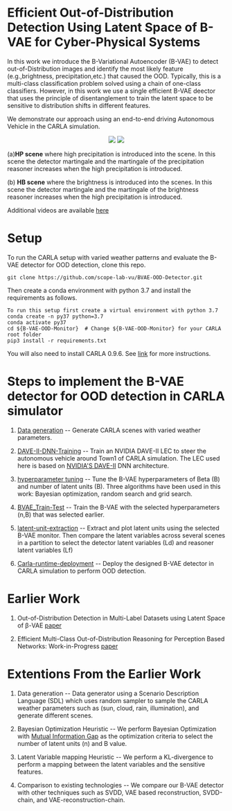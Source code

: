 # Efficient Out-of-Distribution Detection Using Latent Space of B-VAE for Cyber-Physical Systems

In this work we introduce the B-Variational Autoencoder (B-VAE) to detect out-of-Distribution images and identify the most likely feature (e.g.,brightness, precipitation,etc.) that caused the OOD. Typically, this is a multi-class classification problem solved using a chain of one-class classifiers. However, in this work we use a single efficient B-VAE deector that uses the principle of disentanglement to train the latent space to be sensitive to distribution shifts in different features. 

We demonstrate our approach using an end-to-end driving Autonomous Vehicle in the CARLA simulation. 

<p align="center">
  <img src="https://github.com/scope-lab-vu/Beta-VAE-OOD-Detector/blob/main/videos/change-in-precipitation.gif" />
  <img src="https://github.com/scope-lab-vu/Beta-VAE-OOD-Detector/blob/main/videos/change-in-brightness.gif" />
</p>

(a)**HP scene** where high precipitation is introduced into the scene. In this scene the detector martingale and the martingale of the precipitation reasoner increases when the high precipitation is introduced.

(b) **HB scene** where the brightness is introduced into the scenes.  In this scene the detector martingale and the martingale of the brightness reasoner increases when the high precipitation is introduced. 

Additional videos are available [here]("https://github.com/scope-lab-vu/Beta-VAE-OOD-Detector/tree/main/videos/")

# Setup

To run the CARLA setup with varied weather patterns and evaluate the B-VAE detector for OOD detection, clone this repo.

```
git clone https://github.com/scope-lab-vu/BVAE-OOD-Detector.git
```
Then create a conda environment with python 3.7 and install the requirements as follows.

```
To run this setup first create a virtual environment with python 3.7
conda create -n py37 python=3.7
conda activate py37
cd ${B-VAE-OOD-Monitor}  # Change ${B-VAE-OOD-Monitor} for your CARLA root folder
pip3 install -r requirements.txt
```
You will also need to install CARLA 0.9.6. See [link](https://carla.org/2019/07/12/release-0.9.6/) for more instructions.

# Steps to implement the B-VAE detector for OOD detection in CARLA simulator


1.  [Data generation](https://github.com/scope-lab-vu/Beta-VAE-OOD-Detector/tree/main/data-generation) -- Generate CARLA scenes with varied weather parameters. 

2. [DAVE-II-DNN-Training](https://github.com/scope-lab-vu/Beta-VAE-OOD-Detector/tree/main/lec-training) -- Train an NVIDIA DAVE-II LEC to steer the autonomous vehicle around Town1 of CARLA simulation. The LEC used here is based on [NVIDIA'S DAVE-II](https://arxiv-org.proxy.library.vanderbilt.edu/pdf/1604.07316.pdf?source=post_page---------------------------) DNN architecture.

2. [hyperparameter tuning](https://github.com/scope-lab-vu/Beta-VAE-OOD-Detector/tree/main/hyperparameter-tuning) -- Tune the B-VAE hyperparameters of Beta (B) and number of latent units (B). Three algorithms have been used in this work: Bayesian optimization, random search and grid search.

3. [BVAE_Train-Test](https://github.com/scope-lab-vu/Beta-VAE-OOD-Detector/tree/main/BVAE-Train-Test) -- Train the B-VAE with the selected hyperparameters (n,B) that was selected earlier.

3. [latent-unit-extraction](https://github.com/scope-lab-vu/Beta-VAE-OOD-Detector/tree/main/latent-unit-extraction) -- Extract and plot latent units using the selected B-VAE monitor. Then compare the latent variables across several scenes in a partition to select the detector latent variables (Ld) and reasoner latent variables (Lf)

4. [Carla-runtime-deployment](https://github.com/scope-lab-vu/Beta-VAE-OOD-Detector/tree/main/carla-runtime-deployment) -- Deploy the designed B-VAE detector in CARLA simulation to perform OOD detection.

# Earlier Work

1. Out-of-Distribution Detection in Multi-Label Datasets using Latent Space of β-VAE [paper](https://scopelab.ai/files/sundar2020detecting.pdf)

2. Efficient Multi-Class Out-of-Distribution Reasoning for Perception Based Networks: Work-in-Progress [paper](https://ieeexplore-ieee-org.proxy.library.vanderbilt.edu/stamp/stamp.jsp?tp=&arnumber=9244027)


# Extentions From the Earlier Work

1. Data generation -- Data generator using a Scenario Description Language (SDL) which uses random sampler to sample the CARLA weather parameters such as (sun, cloud, rain, illumination), and generate different scenes.

2. Bayesian Optimization Heuristic -- We perform Bayesian Optimization with [Mutual Information Gap](https://arxiv-org.proxy.library.vanderbilt.edu/pdf/1802.04942.pdf) as the optimization criteria to select the number of latent units (n) and B value. 

3. Latent Variable mapping Heuristic -- We perform a KL-divergence to perform a mapping between the latent variables and the sensitive features.

3. Comparison to existing technologies -- We compare our B-VAE detector with other techniques such as SVDD, VAE based reconstruction, SVDD-chain, and VAE-reconstruction-chain. 


